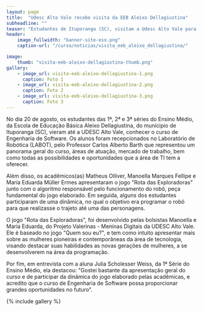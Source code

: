 ```yaml
---
layout: page
title:  "Udesc Alto Vale recebe visita da EEB Aleixo Dellagiustina"
subheadline: ""
teaser: "Estudantes de Ituporanga (SC), visitam a Udesc Alto Vale para conhecer o curso de Engenharia de Software."
header:
    image_fullwidth: "banner-site-eso.png"
    caption-url: "/curso/noticias/visita_eeb_aleixo_dellagiustina/"

image:
    thumb: "visita-eeb-aleixo-dellagiustina-thumb.png"
gallery: 
    - image_url: visita-eeb-aleixo-dellagiustina-1.png
      caption: Foto 1
    - image_url: visita-eeb-aleixo-dellagiustina-2.png
      caption: Foto 2
    - image_url: visita-eeb-aleixo-dellagiustina-3.png
      caption: Foto 3
---
```


No dia 20 de agosto, os estudantes das 1ª, 2ª e 3ª séries do Ensino Médio, da Escola de Educação Básica Aleixo Dellagiustina, do munícipio de Ituporanga (SC), vieram até a UDESC Alto Vale, conhecer o curso de Engenharia de Software. Os alunos foram recepcionados no Laboratório de Robótica (LABOT), pelo Professor Carlos Alberto Barth que representou um panorama geral do curso, áreas de atuação, mercado de trabalho, bem como todas as possibilidades e oportunidades que a área de TI tem a oferecer.

Além disso, os acadêmicos(as) Matheus Olliver, Manoella Marques Fellipe e Maria Eduarda Müller Ermes apresentaram o jogo "Rota das Exploradoras" junto com o algoritmo responsável pelo funcionamento do robô, peça fundamental do jogo elaborado. Em seguida, alguns dos estudantes participaram de uma dinâmica, no qual o objetivo era programar o robô para que realizasse o trajeto até uma das personagens.

O jogo "Rota das Exploradoras", foi desenvolvido pelas bolsistas Manoella e Maria Eduarda, do Projeto Valerinas - Meninas Digitais da UDESC Alto Vale. Ele é baseado no jogo "Quem sou eu?", e tem como intuito apresentar mais sobre as mulheres pioneiras e contemporâneas da área de tecnologia, visando destacar suas habilidades as novas gerações de mulheres, a se desenvolverem na área da programação.

Por fim, em entrevista com a aluna Julia Scholesser Weiss, da 1ª Série do Ensino Médio, ela destacou: "Gostei bastante da apresentação geral do curso e de participar da dinâmica do jogo elaborado pelas acadêmicas, e acredito que o curso de Engenharia de Software possa proporcionar grandes oportunidades no futuro".

{% include gallery %}

